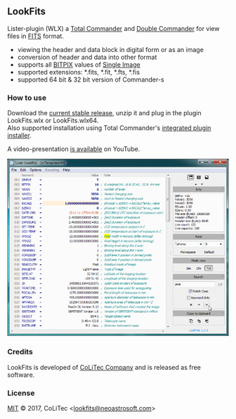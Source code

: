 ## LookFits

Lister-plugin (WLX) a [Total Commander](https://www.ghisler.com) and [Double Commander](http://doublecmd.sourceforge.net) for view files in [FITS](http://fits.gsfc.nasa.gov) format.  

* viewing the header and data block in digital form or as an image
* conversion of header and data into other format
* supports all [BITPIX](https://heasarc.gsfc.nasa.gov/docs/fcg/standard_dict.html) values of [Single Image](https://fits.gsfc.nasa.gov/fits_standard.html)
* supported extensions: *.fits, *.fit, *.fts, *.fis
* supported 64 bit & 32 bit version of Сommander-s

### How to use

Download the [current stable release](https://github.com/felleroff/lookfits/releases/latest), unzip it and plug in the plugin LookFits.wlx or LookFits.wlx64.<br />
Also supported installation using Total Commander's [integrated plugin installer](http://www.ghisler.ch/wiki/index.php/Plugin#Manual_installation_of_plugins).

A video-presentation [is available](https://youtu.be/LNuEu2GNH64) on YouTube.

![LookFits screenshots](LookFits.gif)

### Credits

LookFits is developed of [CoLiTec Company](http://www.neoastrosoft.com "http://www.neoastrosoft.com") and is released as free software.

### License

[MIT](https://github.com/felleroff/lookfits/blob/master/LICENSE) © 2017, CoLiTec \<lookfits@neoastrosoft.com\>
